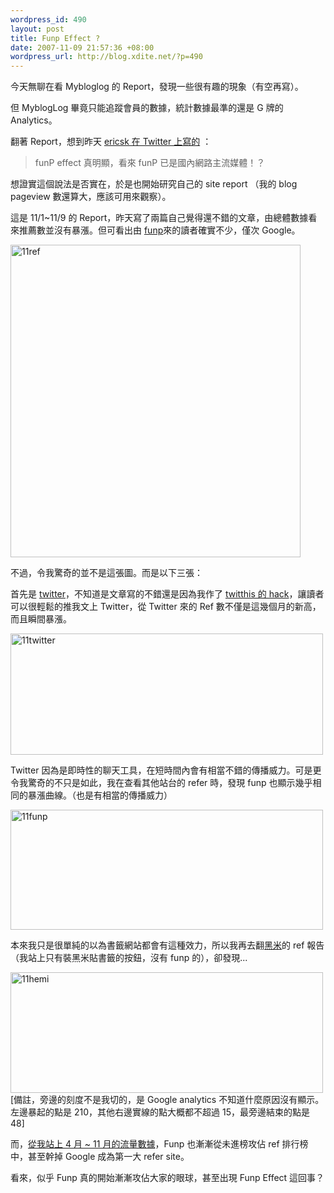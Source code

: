 ```yaml
--- 
wordpress_id: 490
layout: post
title: Funp Effect ?
date: 2007-11-09 21:57:36 +08:00
wordpress_url: http://blog.xdite.net/?p=490
---
```

今天無聊在看 Mybloglog 的 Report，發現一些很有趣的現象（有空再寫）。

但 MyblogLog 畢竟只能追蹤會員的數據，統計數據最準的還是 G 牌的 Analytics。

翻著 Report，想到昨天 <a href="http://twitter.com/ericsk/statuses/393942512">ericsk 在 Twitter 上寫的</a> ：
<blockquote>    		    		  funP effect 真明顯，看來 funP 已是國內網路主流媒體！？</blockquote>想證實這個說法是否實在，於是也開始研究自己的 site report （我的 blog pageview 數還算大，應該可用來觀察）。

這是 11/1~11/9 的 Report，昨天寫了兩篇自己覺得還不錯的文章，由總體數據看來推薦數並沒有暴漲。但可看出由 <a href="http://funp.com">funp</a>來的讀者確實不少，僅次 Google。

<a href="http://www.flickr.com/photos/14765209@N00/1933563847/" title="相片分享"><img src="http://farm3.static.flickr.com/2292/1933563847_1cf4679c79.jpg" alt="11ref" height="500" width="464" /></a>

不過，令我驚奇的並不是這張圖。而是以下三張：

首先是 <a href="http://twitter.com">twitter</a>，不知道是文章寫的不錯還是因為我作了 <a href="http://blog.xdite.net/?p=487">twitthis 的 hack</a>，讓讀者可以很輕鬆的推我文上 Twitter，從 Twitter 來的 Ref 數不僅是這幾個月的新高，而且瞬間暴漲。

<a href="http://www.flickr.com/photos/14765209@N00/1933564055/" title="相片分享"><img src="http://farm3.static.flickr.com/2259/1933564055_05b1ec0ea1.jpg" alt="11twitter" height="194" width="500" /></a>

Twitter 因為是即時性的聊天工具，在短時間內會有相當不錯的傳播威力。可是更令我驚奇的不只是如此，我在查看其他站台的 refer 時，發現 funp 也顯示幾乎相同的暴漲曲線。（也是有相當的傳播威力）

<a href="http://www.flickr.com/photos/14765209@N00/1934395752/" title="相片分享"><img src="http://farm3.static.flickr.com/2199/1934395752_65736f977b.jpg" alt="11funp" height="192" width="500" /></a>

本來我只是很單純的以為書籤網站都會有這種效力，所以我再去翻<a href="http://www.hemidemi.com">黑米</a>的 ref 報告（我站上只有裝黑米貼書籤的按鈕，沒有 funp 的），卻發現...

<a href="http://www.flickr.com/photos/14765209@N00/1933563271/" title="相片分享"><img src="http://farm3.static.flickr.com/2340/1933563271_c67c3f8794.jpg" alt="11hemi" height="193" width="500" /></a>
[備註，旁邊的刻度不是我切的，是 Google analytics 不知道什麼原因沒有顯示。左邊暴起的點是 210，其他右邊實線的點大概都不超過 15，最旁邊結束的點是 48]

而，<a href="http://docs.google.com/Doc?id=d5g8xh4_45gc63zd">從我站上 4 月 ~ 11 月的流量數據</a>，Funp 也漸漸從未進榜攻佔 ref 排行榜中，甚至幹掉 Google 成為第一大 refer site。

看來，似乎 Funp 真的開始漸漸攻佔大家的眼球，甚至出現 Funp Effect 這回事？
